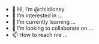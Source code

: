 - 👋 Hi, I’m @childloney
- 👀 I’m interested in ...
- 🌱 I’m currently learning ...
- 💞️ I’m looking to collaborate on ...
- 📫 How to reach me ...

<!---
childloney/childloney is a ✨ special ✨ repository because its `README.md` (this file) appears on your GitHub profile.
You can click the Preview link to take a look at your changes.
--->
